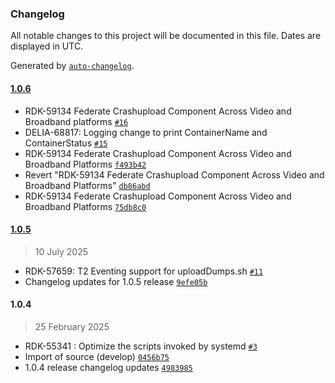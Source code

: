 ### Changelog

All notable changes to this project will be documented in this file. Dates are displayed in UTC.

Generated by [`auto-changelog`](https://github.com/CookPete/auto-changelog).

#### [1.0.6](https://github.com/rdkcentral/crashupload/compare/1.0.5...1.0.6)

- RDK-59134 Federate Crashupload Component Across Video and Broadband platforms [`#16`](https://github.com/rdkcentral/crashupload/pull/16)
- DELIA-68817: Logging change to print ContainerName and ContainerStatus [`#15`](https://github.com/rdkcentral/crashupload/pull/15)
- RDK-59134 Federate Crashupload Component Across Video and Broadband Platforms [`f493b42`](https://github.com/rdkcentral/crashupload/commit/f493b42f3d5fee48684180755d4a47055f7be338)
- Revert "RDK-59134 Federate Crashupload Component Across Video and Broadband Platforms" [`db86abd`](https://github.com/rdkcentral/crashupload/commit/db86abd1c67a3905af3d04fd43f2e6ef827b85fa)
- RDK-59134 Federate Crashupload Component Across Video and Broadband Platforms [`75db8c0`](https://github.com/rdkcentral/crashupload/commit/75db8c063f379f388491befbf829b973dcfb983e)

#### [1.0.5](https://github.com/rdkcentral/crashupload/compare/1.0.4...1.0.5)

> 10 July 2025

- RDK-57659: T2 Eventing support for uploadDumps.sh [`#11`](https://github.com/rdkcentral/crashupload/pull/11)
- Changelog updates for 1.0.5 release [`9efe05b`](https://github.com/rdkcentral/crashupload/commit/9efe05b807b5208a94131c69177c29108f82cedd)

#### 1.0.4

> 25 February 2025

- RDK-55341 : Optimize the scripts invoked by systemd [`#3`](https://github.com/rdkcentral/crashupload/pull/3)
- Import of source (develop) [`0456b75`](https://github.com/rdkcentral/crashupload/commit/0456b7588c9b4fd79b5ca5a47724a2b39ae262c7)
- 1.0.4 release changelog updates [`4983985`](https://github.com/rdkcentral/crashupload/commit/4983985aad921a710d7c94fa3338494b76b105a3)
